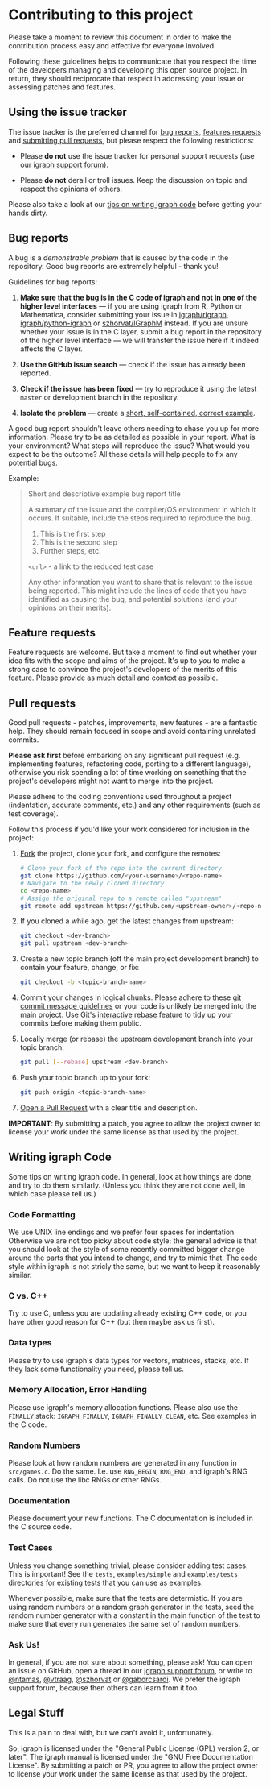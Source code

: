 # Contributing to this project

Please take a moment to review this document in order to make the contribution
process easy and effective for everyone involved.

Following these guidelines helps to communicate that you respect the time of
the developers managing and developing this open source project. In return,
they should reciprocate that respect in addressing your issue or assessing
patches and features.


## Using the issue tracker

The issue tracker is the preferred channel for [bug reports](#bugs),
[features requests](#features) and [submitting pull
requests](#pull-requests), but please respect the following restrictions:

* Please **do not** use the issue tracker for personal support requests (use
  our [igraph support forum](https://igraph.discourse.group)).

* Please **do not** derail or troll issues. Keep the discussion on topic and
  respect the opinions of others.

Please also take a look at our [tips on writing igraph code](#tips) before
getting your hands dirty.


<a name="bugs"></a>
## Bug reports

A bug is a _demonstrable problem_ that is caused by the code in the repository.
Good bug reports are extremely helpful - thank you!

Guidelines for bug reports:

1. **Make sure that the bug is in the C code of igraph and not in one of the
   higher level interfaces** &mdash; if you are using igraph from R, Python
   or Mathematica, consider submitting your issue in
   [igraph/rigraph](https://github.com/igraph/rigraph/issues/new),
   [igraph/python-igraph](https://github.com/igraph/python-igraph/issues/new)
   or [szhorvat/IGraphM](https://github.com/szhorvat/IGraphM/issues/new)
   instead. If you are unsure whether your issue is in the C layer, submit
   a bug report in the repository of the higher level interface &mdash;
   we will transfer the issue here if it indeed affects the C layer.

2. **Use the GitHub issue search** &mdash; check if the issue has already been
   reported.

3. **Check if the issue has been fixed** &mdash; try to reproduce it using the
   latest `master` or development branch in the repository.

4. **Isolate the problem** &mdash; create a [short, self-contained, correct
   example](http://sscce.org/).

A good bug report shouldn't leave others needing to chase you up for more
information. Please try to be as detailed as possible in your report. What is
your environment? What steps will reproduce the issue? What would you expect to
be the outcome? All these details will help people to fix any potential bugs.

Example:

> Short and descriptive example bug report title
>
> A summary of the issue and the compiler/OS environment in which it occurs. If
> suitable, include the steps required to reproduce the bug.
>
> 1. This is the first step
> 2. This is the second step
> 3. Further steps, etc.
>
> `<url>` - a link to the reduced test case
>
> Any other information you want to share that is relevant to the issue being
> reported. This might include the lines of code that you have identified as
> causing the bug, and potential solutions (and your opinions on their
> merits).


<a name="features"></a>
## Feature requests

Feature requests are welcome. But take a moment to find out whether your idea
fits with the scope and aims of the project. It's up to *you* to make a strong
case to convince the project's developers of the merits of this feature. Please
provide as much detail and context as possible.


<a name="pull-requests"></a>
## Pull requests

Good pull requests - patches, improvements, new features - are a fantastic
help. They should remain focused in scope and avoid containing unrelated
commits.

**Please ask first** before embarking on any significant pull request (e.g.
implementing features, refactoring code, porting to a different language),
otherwise you risk spending a lot of time working on something that the
project's developers might not want to merge into the project.

Please adhere to the coding conventions used throughout a project (indentation,
accurate comments, etc.) and any other requirements (such as test coverage).

Follow this process if you'd like your work considered for inclusion in the
project:

1. [Fork](http://help.github.com/fork-a-repo/) the project, clone your fork,
   and configure the remotes:

   ```bash
   # Clone your fork of the repo into the current directory
   git clone https://github.com/<your-username>/<repo-name>
   # Navigate to the newly cloned directory
   cd <repo-name>
   # Assign the original repo to a remote called "upstream"
   git remote add upstream https://github.com/<upstream-owner>/<repo-name>
   ```

2. If you cloned a while ago, get the latest changes from upstream:

   ```bash
   git checkout <dev-branch>
   git pull upstream <dev-branch>
   ```

3. Create a new topic branch (off the main project development branch) to
   contain your feature, change, or fix:

   ```bash
   git checkout -b <topic-branch-name>
   ```

4. Commit your changes in logical chunks. Please adhere to these [git commit
   message guidelines](http://tbaggery.com/2008/04/19/a-note-about-git-commit-messages.html)
   or your code is unlikely be merged into the main project. Use Git's
   [interactive rebase](https://help.github.com/articles/interactive-rebase)
   feature to tidy up your commits before making them public.

5. Locally merge (or rebase) the upstream development branch into your topic branch:

   ```bash
   git pull [--rebase] upstream <dev-branch>
   ```

6. Push your topic branch up to your fork:

   ```bash
   git push origin <topic-branch-name>
   ```

7. [Open a Pull Request](https://help.github.com/articles/using-pull-requests/)
    with a clear title and description.

**IMPORTANT**: By submitting a patch, you agree to allow the project owner to
license your work under the same license as that used by the project.


<a name="tips"></a>
## Writing igraph Code 

Some tips on writing igraph code. In general, look at how things are done,
and try to do them similarly. (Unless you think they are not done well, in
which case please tell us.)

### Code Formatting

We use UNIX line endings and we prefer four spaces for indentation. Otherwise
we are not too picky about code style; the general advice is that you should
look at the style of some recently committed bigger change around the parts
that you intend to change, and try to mimic that. The code style within igraph
is not stricly the same, but we want to keep it reasonably similar.

### C vs. C++

Try to use C, unless you are updating already existing C++ code, or
you have other good reason for C++ (but then maybe ask us first).

### Data types

Please try to use igraph's data types for vectors, matrices, stacks, etc.
If they lack some functionality you need, please tell us.

### Memory Allocation, Error Handling

Please use igraph's memory allocation functions. Please also use the
`FINALLY` stack: `IGRAPH_FINALLY`, `IGRAPH_FINALLY_CLEAN`, etc. See examples
in the C code.

### Random Numbers

Please look at how random numbers are generated in any function in `src/games.c`.
Do the same. I.e. use `RNG_BEGIN`, `RNG_END`, and igraph's RNG calls. Do
not use the libc RNGs or other RNGs.

### Documentation

Please document your new functions. The C documentation is included in the C
source code.

### Test Cases

Unless you change something trivial, please consider adding test cases.
This is important! See the `tests`, `examples/simple` and `examples/tests`
directories for existing tests that you can use as examples.

Whenever possible, make sure that the tests are determistic. If you are using
random numbers or a random graph generator in the tests, seed the random number
generator with a constant in the main function of the test to make sure that
every run generates the same set of random numbers.

### Ask Us!

In general, if you are not sure about something, please ask! You can
open an issue on GitHub, open a thread in our 
[igraph support forum](https://igraph.discourse.group), or write to
[@ntamas](https://github.com/ntamas), [@vtraag](https://github.com/vtraag),
[@szhorvat](https://github.com/szhorvat) or
[@gaborcsardi](https://github.com/gaborcsardi).
We prefer the igraph support forum, because then others can learn from it 
too.

## Legal Stuff

This is a pain to deal with, but we can't avoid it, unfortunately.

So, igraph is licensed under the "General Public License (GPL) version 2, or
later". The igraph manual is licensed under the "GNU Free Documentation
License". By submitting a patch or PR, you agree to allow the project owner to
license your work under the same license as that used by the project.

